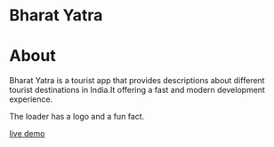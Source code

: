 

# Bharat Yatra
<h1>About</h1>
Bharat Yatra is a tourist app that provides descriptions about different tourist destinations in India.It offering a fast and modern development experience.

The loader has a logo and a fun fact.

<a href=https://mrunalichavan2002.github.io/Bharat-Yatra/>live demo</a>


